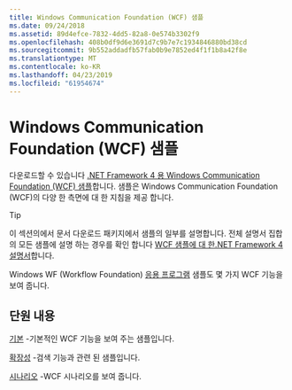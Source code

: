 ```yaml
---
title: Windows Communication Foundation (WCF) 샘플
ms.date: 09/24/2018
ms.assetid: 89d4efce-7832-4dd5-82a8-0e574b3302f9
ms.openlocfilehash: 408b0df9d6e3691d7c9b7e7c1934846880bd38cd
ms.sourcegitcommit: 9b552addadfb57fab0b9e7852ed4f1f1b8a42f8e
ms.translationtype: MT
ms.contentlocale: ko-KR
ms.lasthandoff: 04/23/2019
ms.locfileid: "61954674"
---
```

# <a name="windows-communication-foundation-wcf-samples"></a>Windows Communication Foundation (WCF) 샘플

다운로드할 수 있습니다 [.NET Framework 4 용 Windows Communication Foundation (WCF) 샘플](https://go.microsoft.com/fwlink/?LinkId=150780)합니다. 샘플은 Windows Communication Foundation (WCF)의 다양 한 측면에 대 한 지침을 제공 합니다.
  
> [!TIP]
> 이 섹션의에서 문서 다운로드 패키지에서 샘플의 일부를 설명합니다. 전체 설명서 집합의 모든 샘플에 설명 하는 경우를 확인 합니다 [WCF 샘플에 대 한.NET Framework 4 설명서](https://docs.microsoft.com/previous-versions/dotnet/netframework-4.0/dd483346(v%3dvs.100))합니다.

Windows WF (Workflow Foundation) [응용 프로그램](../../windows-workflow-foundation/samples/application.md) 샘플도 몇 가지 WCF 기능을 보여 줍니다.
  
## <a name="in-this-section"></a>단원 내용  

[기본](basic.md) -기본적인 WCF 기능을 보여 주는 샘플입니다.  

[확장성](extensibility.md) -검색 기능과 관련 된 샘플입니다.  

[시나리오](scenario.md) -WCF 시나리오를 보여 줍니다.
